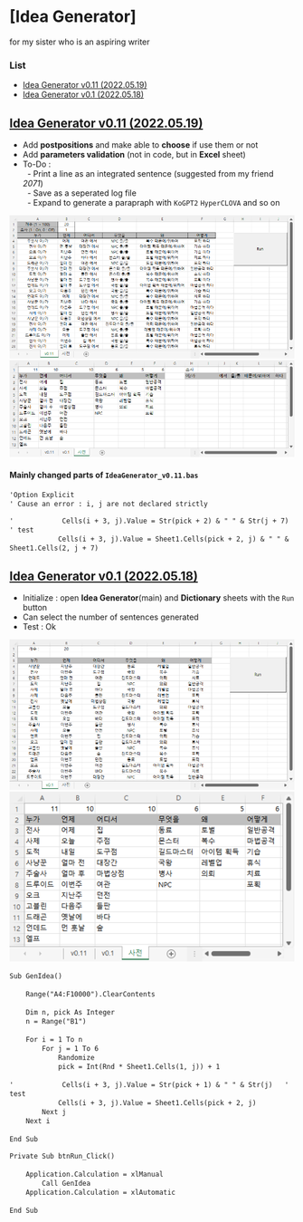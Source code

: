 # [Idea Generator]

for my sister who is an aspiring writer


### List

- [Idea Generator v0.11 (2022.05.19)](#idea-generator-v011-20220519)
- [Idea Generator v0.1 (2022.05.18)](#idea-generator-v01-20220518)


## [Idea Generator v0.11 (2022.05.19)](#list)

- Add **postpositions** and make able to **choose** if use them or not
- Add **parameters validation** (not in code, but in **Excel** sheet)
- To-Do :  
&nbsp;&nbsp;- Print a line as an integrated sentence (suggested from my friend *2071*)  
&nbsp;&nbsp;- Save as a seperated log file  
&nbsp;&nbsp;- Expand to generate a parapraph with `KoGPT2` `HyperCLOVA` and so on

![Idea Generator v0.11](Images/GenIdea_v0.11.PNG)  
![Idea Generator v0.11](Images/GenIdea_v0.11_dict.PNG)

#### Mainly changed parts of `IdeaGenerator_v0.11.bas`
```vba
'Option Explicit                                                        ' Cause an error : i, j are not declared strictly
```
```vba
'            Cells(i + 3, j).Value = Str(pick + 2) & " " & Str(j + 7)    ' test
            Cells(i + 3, j).Value = Sheet1.Cells(pick + 2, j) & " " & Sheet1.Cells(2, j + 7)
```


## [Idea Generator v0.1 (2022.05.18)](#list)

- Initialize : open **Idea Generator**(main) and **Dictionary** sheets with the `Run` button
- Can select the number of sentences generated
- Test : Ok

![Idea Generator v0.1](Images/GenIdea_v0.1.PNG)  
![Idea Generator v0.1](Images/GenIdea_v0.1_dict.PNG)

```vba
Sub GenIdea()

    Range("A4:F10000").ClearContents

    Dim n, pick As Integer
    n = Range("B1")

    For i = 1 To n
        For j = 1 To 6
            Randomize
            pick = Int(Rnd * Sheet1.Cells(1, j)) + 1

'            Cells(i + 3, j).Value = Str(pick + 1) & " " & Str(j)   ' test
            Cells(i + 3, j).Value = Sheet1.Cells(pick + 2, j)
        Next j
    Next i

End Sub
```
```vba
Private Sub btnRun_Click()

    Application.Calculation = xlManual
        Call GenIdea
    Application.Calculation = xlAutomatic

End Sub
```